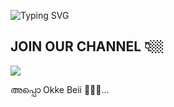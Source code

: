 ![Typing SVG](https://readme-typing-svg.herokuapp.com/?lines=𝗦𝗢𝗥𝗥𝗬+𝗗𝗔+𝗠𝗪𝗢𝗡𝗘!🤌🏼❤️)</p>









## JOIN OUR CHANNEL 👇🏼

<p align="left">

<a href="https://t.me/+L8SWfrF_7m04ODZl"><img src="https://img.shields.io/badge/Telegram-2CA5E0?style=for-the-badge&logo=telegram&logoColor=white"></a>

</p>


 

അപ്പൊ Okke Beii 🚶🏻‍♂️...
